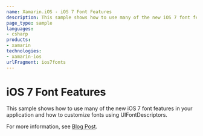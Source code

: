 ```yaml
---
name: Xamarin.iOS - iOS 7 Font Features
description: This sample shows how to use many of the new iOS 7 font features in your application and how to customize fonts using UIFontDescriptors.
page_type: sample
languages:
- csharp
products:
- xamarin
technologies:
- xamarin-ios
urlFragment: ios7fonts
---
```

# iOS 7 Font Features

This sample shows how to use many of the new iOS 7 font features in your application
and how to customize fonts using UIFontDescriptors.

For more information, see [Blog Post](http://tirania.org/monomac/archive/2013/Sep-25.html).
